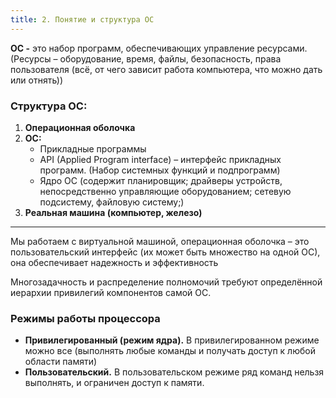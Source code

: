 ```yaml
---
title: 2. Понятие и структура ОС
---
```


**ОС -** это набор программ, обеспечивающих управление ресурсами. (Ресурсы – оборудование, время, файлы, безопасность, права пользователя (всё, от чего зависит работа компьютера, что можно дать или отнять))

### Структура ОС:

1. **Операционная оболочка**
2. **ОС:**
   - Прикладные программы
   - API (Applied Program interface) – интерфейс прикладных программ. (Набор системных функций и подпрограмм)
   - Ядро ОС (содержит планировщик; драйверы устройств, непосредственно управляющие оборудованием; сетевую подсистему, файловую систему;)
3. **Реальная машина (компьютер, железо)**

------

Мы работаем с виртуальной машиной, операционная оболочка – это пользовательский интерфейс (их может быть множество на одной ОС), она обеспечивает надежность и эффективность

Многозадачность и распределение полномочий требуют определённой иерархии привилегий компонентов самой ОС.

### Режимы работы процессора

- **Привилегированный (режим ядра).** В привилегированном режиме можно все (выполнять любые команды и получать доступ к любой области памяти)
- **Пользовательский.** В пользовательском режиме ряд команд нельзя выполнять, и ограничен доступ к памяти.

